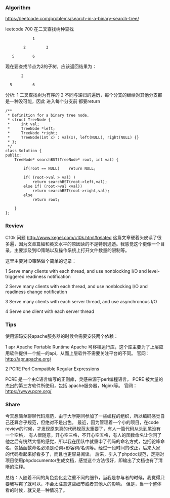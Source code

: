 
### Algorithm
https://leetcode.com/problems/search-in-a-binary-search-tree/

leetcode 700 在二叉查找树种查找
```
            1
      
        2         3
   
   5        6
 ``` 
  
现在要查找节点为2的子树，应该返回结果为：
```
       2
     
  5         6
```
分析:
1 二叉查找树为有序的
2 不同与递归的遍历，每个分支的继续对其他分支都是一种没可能，因此 进入每个分支前 都要return
```
/**
 * Definition for a binary tree node.
 * struct TreeNode {
 *     int val;
 *     TreeNode *left;
 *     TreeNode *right;
 *     TreeNode(int x) : val(x), left(NULL), right(NULL) {}
 * };
 */
class Solution {
public:
    TreeNode* searchBST(TreeNode* root, int val) {
       
        if(root == NULL)    return NULL;
            
        if( (root->val > val) )
            return searchBST(root->left,val);
        else if( (root->val <val))
            return searchBST(root->right,val);
        else 
            return root;
        
    }
};
```

### Review
C10k 问题
http://www.kegel.com/c10k.html#related
这篇文章硬着头皮读了很多遍，因为文章篇幅和英文水平的原因读的不是特别通透。我感觉这个更像一个目录，主要涉及到IO策略以及操作系统上打开文件数量的限制等。

这里主要对IO策略做个简单的记录：

1 Serve many clients with each thread, and use nonblocking I/O and level-triggered readiness notification

2 Serve many clients with each thread, and use nonblocking I/O and readiness change notification

3 Serve many clients with each server thread, and use asynchronous I/O

4 Serve one client with each server thread



### Tips

使用源码安装apache服务器的时候会需要安装两个依赖：

1 apr  Apache Portable Runtime
Apache 可移植运行库，这个库主要为了上层应用软件提供一个统一的api，从而上层软件不需要关注平台的不同。
官网： http://apr.apache.org/

2 PCRE Perl Compatible Regular Expressions

PCRE 是一个由C语言编写的正则库，灵感来源于perl编程语言。
PCRE 被大量的杰出的第三方软件所使用，包括 apache服务器，Nginx等。
官网： https://www.pcre.org/

### Share

今天想简单聊聊代码规范，由于大学期间参加了一些编程的组织，所以编码感觉自己还算合乎规范，但绝对不是出色。
最近，因为管理着一个小的项目，在code review的时候，才发现原来真的代码规范太重要了，有人一篇代码从头到尾没有一个空格，
有人很随意，开心空三格，不开心空五格，有人的函数命名让你问了他之后有恍然大悟的感觉，所以我在团队中就重申了代码的命名方式，包括驼峰命名，包括函数命名必须是动词+形容词/名词等。经过一段时间的改正，后来大家的代码看起来好看多了，而且也更容易阅读。
后来，引入了phpdoc规范，定期对项目使用phpdocumentor生成文档，感觉这个方法很好，即输出了文档也有了清晰的注释。

总结：人随着不同的角色变化会注重不同的细节，当我是参与者的时候，我觉得只要我写爽了就可以，不会太注意这些细节或者其他人的影响。
但是，当一个整体看的时候，就又是一种情况了。

